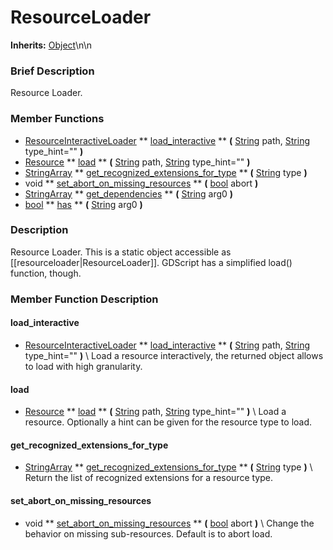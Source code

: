 #  ResourceLoader  
**Inherits:** [Object](class_object)\\n\\n
###  Brief Description  
Resource Loader.

###  Member Functions 
  * [ResourceInteractiveLoader](class_resourceinteractiveloader)  ** [load_interactive](#load_interactive) **  **(** [String](class_string) path, [String](class_string) type_hint=""  **)**
  * [Resource](class_resource)  ** [load](#load) **  **(** [String](class_string) path, [String](class_string) type_hint=""  **)**
  * [StringArray](class_stringarray)  ** [get_recognized_extensions_for_type](#get_recognized_extensions_for_type) **  **(** [String](class_string) type  **)**
  * void  ** [set_abort_on_missing_resources](#set_abort_on_missing_resources) **  **(** [bool](class_bool) abort  **)**
  * [StringArray](class_stringarray)  ** [get_dependencies](#get_dependencies) **  **(** [String](class_string) arg0  **)**
  * [bool](class_bool)  ** [has](#has) **  **(** [String](class_string) arg0  **)**

###  Description  
Resource Loader. This is a static object accessible as [[resourceloader|ResourceLoader]]. GDScript has a simplified load() function, though.

###  Member Function Description  
#### <a name="load_interactive">load_interactive</a>
  * [ResourceInteractiveLoader](class_resourceinteractiveloader)  ** [load_interactive](#load_interactive) **  **(** [String](class_string) path, [String](class_string) type_hint=""  **)**
\\
Load a resource interactively, the returned object allows to load with high granularity.
#### <a name="load">load</a>
  * [Resource](class_resource)  ** [load](#load) **  **(** [String](class_string) path, [String](class_string) type_hint=""  **)**
\\
Load a resource. Optionally a hint can be given for the resource type to load.
#### <a name="get_recognized_extensions_for_type">get_recognized_extensions_for_type</a>
  * [StringArray](class_stringarray)  ** [get_recognized_extensions_for_type](#get_recognized_extensions_for_type) **  **(** [String](class_string) type  **)**
\\
Return the list of recognized extensions for a resource type.
#### <a name="set_abort_on_missing_resources">set_abort_on_missing_resources</a>
  * void  ** [set_abort_on_missing_resources](#set_abort_on_missing_resources) **  **(** [bool](class_bool) abort  **)**
\\
Change the behavior on missing sub-resources. Default is to abort load.
